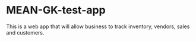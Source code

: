 # MEAN-GK-test-app

This is a web app that will allow business to track inventory, vendors, sales and customers.

